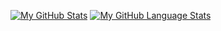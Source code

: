 [![My GitHub Stats](https://github-readme-stats.vercel.app/api/?username=tngo0508&theme=default&show_icons=true&count_private=true&hide_border=true&locale=en)]()
[![My GitHub Language Stats](https://github-readme-stats.vercel.app/api/top-langs/?username=tngo0508&langs_count=5&theme=default&hide_border=true&layout=compact&locale=en)]()

<!-- <img align="center" src="https://github-readme-stats.vercel.app/api/?username=tngo0508&theme=default&show_icons=true&count_private=true&hide_border=true&locale=en" />
<img align="center" src="https://github-readme-stats.vercel.app/api/top-langs/?username=tngo0508&langs_count=5&theme=default&hide_border=true&layout=compact&locale=en" /> -->
